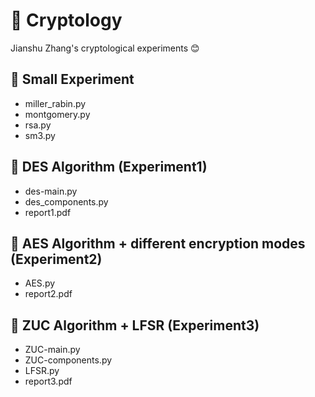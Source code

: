 # 🔑 Cryptology
Jianshu Zhang's cryptological experiments 😊

## 📂 Small Experiment
  - miller_rabin.py
  - montgomery.py
  - rsa.py
  - sm3.py

## 🔏 DES Algorithm (Experiment1)
  - des-main.py
  - des_components.py
  - report1.pdf

## 🔐  AES Algorithm + different encryption modes (Experiment2)
  - AES.py
  - report2.pdf

## 👑  ZUC Algorithm + LFSR (Experiment3)
  - ZUC-main.py
  - ZUC-components.py
  - LFSR.py
  - report3.pdf
